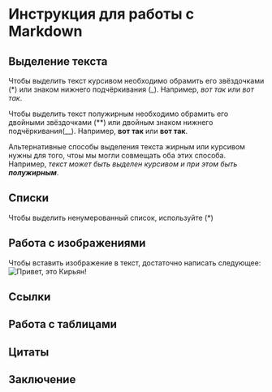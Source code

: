 # Инструкция для работы с Markdown

## Выделение текста

Чтобы выделить текст курсивом необходимо обрамить его звёздочками (*) или знаком нижнего подчёркивания (_). Например, *вот так* или _вот так_.

Чтобы выделить текст полужирным необходимо обрамить его двойными звёздочками (**) или двойным знаком нижнего подчёркивания(__). Например, **вот так**  или __вот так__.

Альтернативные способы выделения текста жирным или курсивом нужны для того, чтоы мы могли совмещать оба этих способа. Например, _текст может быть выделен курсивом и при этом быть **полужирным**_.

## Списки
Чтобы выделить ненумерованный список, используйте (*)
## Работа с изображениями

Чтобы вставить изображение в текст, достаточно написать следующее:
![Привет, это Кирьян!]( Kir'yan_02.jpg)

## Ссылки

## Работа с таблицами

## Цитаты

## Заключение